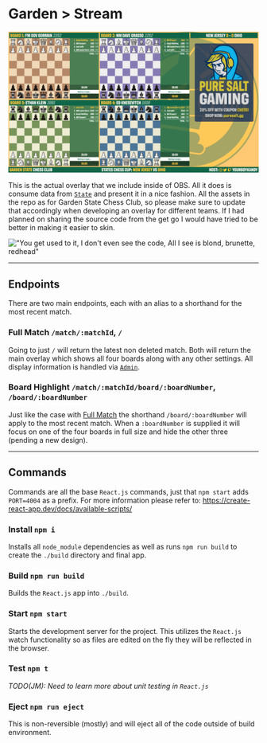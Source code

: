 # Garden > Stream

![Garden State Chess Club's full overlay](../README/stream.png)

This is the actual overlay that we include inside of OBS. All it does is consume data from [`State`](../state/README.md)
and present it in a nice fashion. All the assets in the repo as for Garden State Chess Club, so please make sure to
update that accordingly when developing an overlay for different teams. If I had planned on sharing the source code from
the get go I would have tried to be better in making it easier to skin.

!["You get used to it, I don't even see the code, All I see is blond, brunette, redhead"](https://media.giphy.com/media/sULKEgDMX8LcI/giphy.gif)

---

## Endpoints

There are two main endpoints, each with an alias to a shorthand for the most recent match.

### Full Match `/match/:matchId`, `/`

Going to just `/` will return the latest non deleted match. Both will return the main overlay which shows all four
boards along with any other settings. All display information is handled via [`Admin`](../admin/README.md).

### Board Highlight `/match/:matchId/board/:boardNumber`, `/board/:boardNumber`

Just like the case with [Full Match](#full-match-matchmatchid-) the shorthand `/board/:boardNumber` will apply to the
most recent match. When a `:boardNumber` is supplied it will focus on one of the four boards in full size and hide the
other three (pending a new design).

---

## Commands

Commands are all the base `React.js` commands, just that `npm start` adds `PORT=4004` as a prefix. For more information
please refer to: <https://create-react-app.dev/docs/available-scripts/>

### Install `npm i`

Installs all `node_module` dependencies as well as runs `npm run build` to create the `./build` directory and final app.

### Build `npm run build`

Builds the `React.js` app into `./build`.

### Start `npm start`

Starts the development server for the project. This utilizes the `React.js` watch functionality so as files are edited
on the fly they will be reflected in the browser.

### Test `npm t`

*TODO(JM): Need to learn more about unit testing in `React.js`*

### Eject `npm run eject`

This is non-reversible (mostly) and will eject all of the code outside of build environment.
